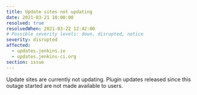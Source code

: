 ```yaml
---
title: Update sites not updating
date: 2021-03-21 10:00:00
resolved: true
resolvedWhen: 2021-03-22 12:42:00
# Possible severity levels: down, disrupted, notice
severity: disrupted
affected:
  - updates.jenkins.io
  - updates.jenkins-ci.org
section: issue
---
```


Update sites are currently not updating. Plugin updates released since this outage started are not made available to users.
